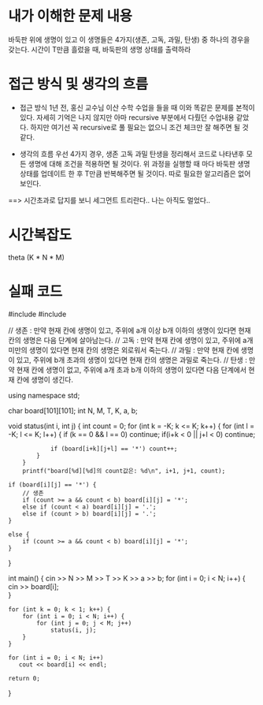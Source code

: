 # 내가 이해한 문제 내용
바둑판 위에 생명이 있고 이 생명들은 4가지(생존, 고독, 과밀, 탄생) 중 하나의 경우을 갖는다.
시간이 T만큼 흘렀을 때, 바둑판의 생명 상태를 출력하라

# 접근 방식 및 생각의 흐름
- 접근 방식
1년 전, 홍신 교수님 이산 수학 수업을 들을 때 이와 똑같은 문제를 본적이 있다. 
자세히 기억은 나지 않지만 아마 recursive 부분에서 다뤘던 수업내용 같았다.
하지만 여기선 꼭 recursive로 풀 필요는 없으니 조건 체크만 잘 해주면 될 것 같다.

- 생각의 흐름
우선 4가지 경우, 생존 고독 과밀 탄생을 정리해서 코드로 나타낸후 모든 생명에 대해 조건을 적용하면 될 것이다. 위 과정을 실행할 때 마다 바둑판 생명 상태를 업데이트 한 후 T만큼 반복해주면 될 것이다. 따로 필요한 알고리즘은 없어 보인다.

==> 시간초과로 답지를 보니 세그먼트 트리란다.. 나는 아직도 멀었다..

# 시간복잡도
theta (K * N * M)

# 실패 코드
#include <cstdio>
#include <iostream>

// 생존 : 만약 현재 칸에 생명이 있고, 주위에 a개 이상 b개 이하의 생명이 있다면 현재 칸의 생명은 다음 단계에 살아남는다.
// 고독 : 만약 현재 칸에 생명이 있고, 주위에 a개 미만의 생명이 있다면 현재 칸의 생명은 외로워서 죽는다.
// 과밀 : 만약 현재 칸에 생명이 있고, 주위에 b개 초과의 생명이 있다면 현재 칸의 생명은 과밀로 죽는다.
// 탄생 : 만약 현재 칸에 생명이 없고, 주위에 a개 초과 b개 이하의 생명이 있다면 다음 단계에서 현재 칸에 생명이 생긴다.

using namespace std;

char board[101][101];
int N, M, T, K, a, b;

void status(int i, int j) {
    int count = 0;
    for (int k = -K; k <= K; k++) {
            for (int l = -K; l <= K; l++) {
                if (k == 0 && l == 0) continue;
                if(i+k < 0 || j+l < 0) continue;

                if (board[i+k][j+l] == '*') count++;
            }
        }
        printf("board[%d][%d]의 count값은: %d\n", i+1, j+1, count);

    if (board[i][j] == '*') {
        // 생존
        if (count >= a && count < b) board[i][j] = '*';
        else if (count < a) board[i][j] = '.';
        else if (count > b) board[i][j] = '.';
    } 

    else {
        if (count >= a && count < b) board[i][j] = '*';
    }
}


int main() {
    cin >> N >> M >> T >> K >> a >> b;
    for (int i = 0; i < N; i++) {
        cin >> board[i];  
    }

    for (int k = 0; k < 1; k++) {
        for (int i = 0; i < N; i++) {
            for (int j = 0; j < M; j++) 
                status(i, j);
        }
    }

    for (int i = 0; i < N; i++) 
       cout << board[i] << endl;
        
    return 0;

}
